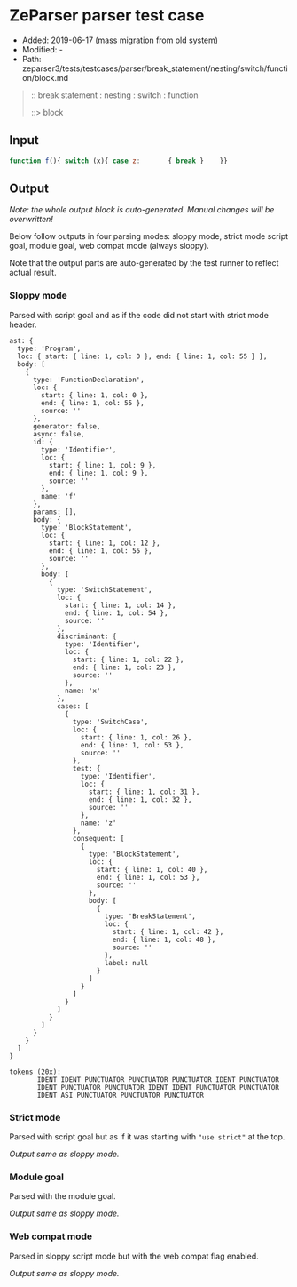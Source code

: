 # ZeParser parser test case

- Added: 2019-06-17 (mass migration from old system)
- Modified: -
- Path: zeparser3/tests/testcases/parser/break_statement/nesting/switch/function/block.md

> :: break statement : nesting : switch : function
>
> ::> block

## Input

`````js
function f(){ switch (x){ case z:       { break }    }}
`````

## Output

_Note: the whole output block is auto-generated. Manual changes will be overwritten!_

Below follow outputs in four parsing modes: sloppy mode, strict mode script goal, module goal, web compat mode (always sloppy).

Note that the output parts are auto-generated by the test runner to reflect actual result.

### Sloppy mode

Parsed with script goal and as if the code did not start with strict mode header.

`````
ast: {
  type: 'Program',
  loc: { start: { line: 1, col: 0 }, end: { line: 1, col: 55 } },
  body: [
    {
      type: 'FunctionDeclaration',
      loc: {
        start: { line: 1, col: 0 },
        end: { line: 1, col: 55 },
        source: ''
      },
      generator: false,
      async: false,
      id: {
        type: 'Identifier',
        loc: {
          start: { line: 1, col: 9 },
          end: { line: 1, col: 9 },
          source: ''
        },
        name: 'f'
      },
      params: [],
      body: {
        type: 'BlockStatement',
        loc: {
          start: { line: 1, col: 12 },
          end: { line: 1, col: 55 },
          source: ''
        },
        body: [
          {
            type: 'SwitchStatement',
            loc: {
              start: { line: 1, col: 14 },
              end: { line: 1, col: 54 },
              source: ''
            },
            discriminant: {
              type: 'Identifier',
              loc: {
                start: { line: 1, col: 22 },
                end: { line: 1, col: 23 },
                source: ''
              },
              name: 'x'
            },
            cases: [
              {
                type: 'SwitchCase',
                loc: {
                  start: { line: 1, col: 26 },
                  end: { line: 1, col: 53 },
                  source: ''
                },
                test: {
                  type: 'Identifier',
                  loc: {
                    start: { line: 1, col: 31 },
                    end: { line: 1, col: 32 },
                    source: ''
                  },
                  name: 'z'
                },
                consequent: [
                  {
                    type: 'BlockStatement',
                    loc: {
                      start: { line: 1, col: 40 },
                      end: { line: 1, col: 53 },
                      source: ''
                    },
                    body: [
                      {
                        type: 'BreakStatement',
                        loc: {
                          start: { line: 1, col: 42 },
                          end: { line: 1, col: 48 },
                          source: ''
                        },
                        label: null
                      }
                    ]
                  }
                ]
              }
            ]
          }
        ]
      }
    }
  ]
}

tokens (20x):
       IDENT IDENT PUNCTUATOR PUNCTUATOR PUNCTUATOR IDENT PUNCTUATOR
       IDENT PUNCTUATOR PUNCTUATOR IDENT IDENT PUNCTUATOR PUNCTUATOR
       IDENT ASI PUNCTUATOR PUNCTUATOR PUNCTUATOR
`````

### Strict mode

Parsed with script goal but as if it was starting with `"use strict"` at the top.

_Output same as sloppy mode._

### Module goal

Parsed with the module goal.

_Output same as sloppy mode._

### Web compat mode

Parsed in sloppy script mode but with the web compat flag enabled.

_Output same as sloppy mode._
